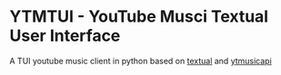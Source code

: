 # YTMTUI - YouTube Musci Textual User Interface
A TUI youtube music client in python based on [textual](https://textual.textualize.io/) and [ytmusicapi](https://github.com/sigma67/ytmusicapi)

